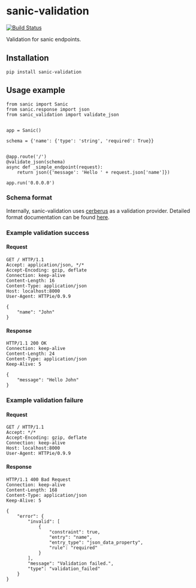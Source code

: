 # sanic-validation
[![Build Status](https://travis-ci.org/piotrb5e3/sanic-validation.svg?branch=master)](https://travis-ci.org/piotrb5e3/sanic-validation)

Validation for sanic endpoints.

## Installation
`pip install sanic-validation`

## Usage example

```
from sanic import Sanic
from sanic.response import json
from sanic_validation import validate_json


app = Sanic()

schema = {'name': {'type': 'string', 'required': True}}


@app.route('/')
@validate_json(schema)
async def _simple_endpoint(request):
    return json({'message': 'Hello ' + request.json['name']})

app.run('0.0.0.0')
```

### Schema format
Internally, sanic-validation uses [cerberus](https://github.com/pyeve/cerberus) as a validation provider.
Detailed format documentation can be found [here](http://docs.python-cerberus.org/en/stable/schemas.html).

### Example validation success
#### Request
```
GET / HTTP/1.1
Accept: application/json, */*
Accept-Encoding: gzip, deflate
Connection: keep-alive
Content-Length: 16
Content-Type: application/json
Host: localhost:8000
User-Agent: HTTPie/0.9.9

{
    "name": "John"
}
```

#### Response
```
HTTP/1.1 200 OK
Connection: keep-alive
Content-Length: 24
Content-Type: application/json
Keep-Alive: 5

{
    "message": "Hello John"
}
```

### Example validation failure
#### Request
```
GET / HTTP/1.1
Accept: */*
Accept-Encoding: gzip, deflate
Connection: keep-alive
Host: localhost:8000
User-Agent: HTTPie/0.9.9

```

#### Response
```
HTTP/1.1 400 Bad Request
Connection: keep-alive
Content-Length: 168
Content-Type: application/json
Keep-Alive: 5

{
    "error": {
        "invalid": [
            {
                "constraint": true,
                "entry": "name",
                "entry_type": "json_data_property",
                "rule": "required"
            }
        ],
        "message": "Validation failed.",
        "type": "validation_failed"
    }
}
```